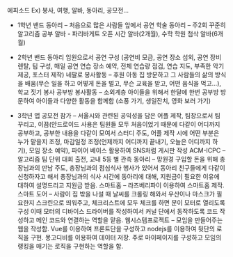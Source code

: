 에피소드
Ex) 봉사, 여행, 알바, 동아리, 공모전…
-	1학년 
밴드 동아리 – 처음으로 많은 사람들 앞에서 공연
학술 동아리 – 주2회 꾸준히 알고리즘 공부
알바 - 파리바게트 오픈 시간 알바(2개월), 수학 학원 첨삭 알바(6개월)

-	2학년
밴드 동아리 임원으로서 공연 구성 (공연비 모금, 공연 장소 섭외, 공연 장비 렌탈, 팀 구성, 매일 공연 연습 장소 예약, 전체 연습량 점검, 연습 지도, 부족한 악기 제공, 포스터 제작)
네팔로 봉사활동 – 후원 아동 집 방문하고 그 사람들의 삶의 방식을 배움(무슨 일을 하고 어떻게 돈을 벌고, 무슨 교육을 받고, 어떤 음식을 먹고…), 학교 짓기 봉사
공부방 봉사활동 – 소외계층 아이들을 위해서 한달에 한번 공부방 방문하여 아이들과 다양한 활동을 함께함 (소풍 가기, 생일잔치, 영화 보러 가기)

-	3학년
앱 공모전 참가 – 서울시와 관련된 공익성을 담은 어플 제작, 팀장으로서 팀 꾸리고, 이끔(안드로이드 사용은 팀원들 모두 처음이었기 때문에 다같이 어디까지 공부하고, 공부한 내용을 다같이 모여서 스터디 주도, 어플 제작 시에 어떤 부분은 누가 맡을지 조정, 마감일정 조정(언제까지 어디까지 끝내기, 오늘은 어디까지 하기), 모임 장소 예약), 파이어 베이스 활용하여 SNS처럼 게시판 작성 
ACM-ICPC – 알고리즘 팀 단위 대회 출전, 교내 5등
별 관측 동아리 – 망원경 구입할 돈을 위해 총장님과의 만남 주도, 총장님과의 점심식사 행사가 있어서 동아리 친구들에게 다같이 신청하자고 해서 총장님과의 식사 시간에 동아리에 대해, 지원금이 필요한 이유에 대하여 설명드리고 지원금 받음.
스마트홈 – 라즈베리파이 이용하여 스마트홈 제작. 스마트 도어 – 사람이 집 밖을 나설 때 날씨를 크롤링 해와서 우산이나 마스크가 필요한지 스크린으로 띄워주고, 체크리스트에 모두 체크를 하면 문이 모터로 열리도록 구성
이때 모터의 디바이스 드라이버를 작성하여서 커널 단에서 동작하도록 코드 작성하고 메인 코드와 연결하는 역할을 맡음.
웹시스템프로젝트 – 모임을 만들어주는 웹을 작성함. Vue를 이용하여 프론트단을 구성하고 nodejs를 이용하여 뒷단의 로직을 구현. 몽고디비를 이용하여 데이터 저장. 주로 마이페이지를 구성하고 모임의 랭킹을 매기는 로직을 구현하는 역할을 함. 


